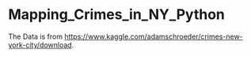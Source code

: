 # Mapping_Crimes_in_NY_Python
The Data is from https://www.kaggle.com/adamschroeder/crimes-new-york-city/download.
